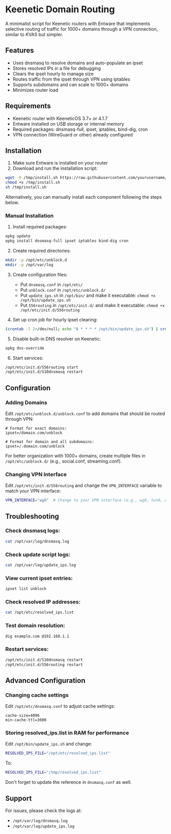 # Keenetic Domain Routing

A minimalist script for Keenetic routers with Entware that implements selective routing of traffic for 1000+ domains through a VPN connection, similar to KVAS but simpler.

## Features

- Uses dnsmasq to resolve domains and auto-populate an ipset
- Stores resolved IPs in a file for debugging
- Clears the ipset hourly to manage size
- Routes traffic from the ipset through VPN using iptables
- Supports subdomains and can scale to 1000+ domains
- Minimizes router load

## Requirements

- Keenetic router with KeeneticOS 3.7+ or 4.1.7
- Entware installed on USB storage or internal memory
- Required packages: dnsmasq-full, ipset, iptables, bind-dig, cron
- VPN connection (WireGuard or other) already configured

## Installation

1. Make sure Entware is installed on your router
2. Download and run the installation script:

```bash
wget -O /tmp/install.sh https://raw.githubusercontent.com/yourusername/keenetic-domain-routing/master/install.sh
chmod +x /tmp/install.sh
sh /tmp/install.sh
```

Alternatively, you can manually install each component following the steps below.

### Manual Installation

1. Install required packages:

```bash
opkg update
opkg install dnsmasq-full ipset iptables bind-dig cron
```

2. Create required directories:

```bash
mkdir -p /opt/etc/unblock.d
mkdir -p /opt/var/log
```

3. Create configuration files:
   - Put `dnsmasq.conf` in `/opt/etc/`
   - Put `unblock.conf` in `/opt/etc/unblock.d/`
   - Put `update_ips.sh` in `/opt/bin/` and make it executable: `chmod +x /opt/bin/update_ips.sh`
   - Put `S56routing` in `/opt/etc/init.d/` and make it executable: `chmod +x /opt/etc/init.d/S56routing`

4. Set up cron job for hourly ipset clearing:

```bash
(crontab -l 2>/dev/null; echo "0 * * * * /opt/bin/update_ips.sh") | crontab -
```

5. Disable built-in DNS resolver on Keenetic:

```bash
opkg dns-override
```

6. Start services:

```bash
/opt/etc/init.d/S56routing start
/opt/etc/init.d/S10dnsmasq restart
```

## Configuration

### Adding Domains

Edit `/opt/etc/unblock.d/unblock.conf` to add domains that should be routed through VPN:

```
# Format for exact domains:
ipset=/domain.com/unblock

# Format for domain and all subdomains:
ipset=/.domain.com/unblock
```

For better organization with 1000+ domains, create multiple files in `/opt/etc/unblock.d/` (e.g., social.conf, streaming.conf).

### Changing VPN Interface

Edit `/opt/etc/init.d/S56routing` and change the `VPN_INTERFACE` variable to match your VPN interface:

```bash
VPN_INTERFACE="wg0"  # Change to your VPN interface (e.g., wg0, tun0, etc.)
```

## Troubleshooting

### Check dnsmasq logs:

```bash
cat /opt/var/log/dnsmasq.log
```

### Check update script logs:

```bash
cat /opt/var/log/update_ips.log
```

### View current ipset entries:

```bash
ipset list unblock
```

### Check resolved IP addresses:

```bash
cat /opt/etc/resolved_ips.list
```

### Test domain resolution:

```bash
dig example.com @192.168.1.1
```

### Restart services:

```bash
/opt/etc/init.d/S10dnsmasq restart
/opt/etc/init.d/S56routing restart
```

## Advanced Configuration

### Changing cache settings

Edit `/opt/etc/dnsmasq.conf` to adjust cache settings:

```
cache-size=4096
min-cache-ttl=3600
```

### Storing resolved_ips.list in RAM for performance

Edit `/opt/bin/update_ips.sh` and change:

```bash
RESOLVED_IPS_FILE="/opt/etc/resolved_ips.list"
```

To:

```bash
RESOLVED_IPS_FILE="/tmp/resolved_ips.list"
```

Don't forget to update the reference in `dnsmasq.conf` as well.

## Support

For issues, please check the logs at:
- `/opt/var/log/dnsmasq.log`
- `/opt/var/log/update_ips.log`